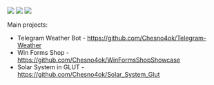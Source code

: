 


![](https://github-profile-summary-cards.vercel.app/api/cards/profile-details?username=chesno4ok&theme=github_dark)
![](https://github-profile-summary-cards.vercel.app/api/cards/repos-per-language?username=chesno4ok&theme=github_dark)
![](https://github-profile-summary-cards.vercel.app/api/cards/stats?username=chesno4ok&theme=github_dark)

Main projects:
- Telegram Weather Bot - https://github.com/Chesno4ok/Telegram-Weather
- Win Forms Shop - https://github.com/Chesno4ok/WinFormsShopShowcase
- Solar System in GLUT - https://github.com/Chesno4ok/Solar_System_Glut
